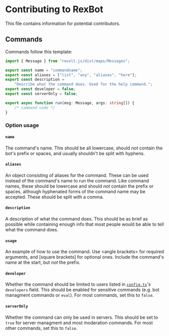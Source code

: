 # Contributing to RexBot

This file contains information for potential contributors.

## Commands

Commands follow this template:

```ts
import { Message } from "revolt.js/dist/maps/Messages";

export const name = "commandname";
export const aliases = ["list", "any", "aliases", "here"];
export const description =
	"Describe what the command does. Used for the help command.";
export const developer = false;
export const serverOnly = false;

export async function run(msg: Message, args: string[]) {
	/* command code */
}
```

### Option usage

#### `name`

The command's name. This should be all lowercase, should _not_ contain the bot's prefix or spaces, and usually shouldn't be split with hyphens.

#### `aliases`

An object consisting of aliases for the command. These can be used instead of the command's name to run the command. Like command names, these should be lowercase and should _not_ contain the prefix or spaces, although hyphenated forms of the command name may be accepted. These should be split with a comma.

#### `description`

A description of what the command does. This should be as brief as possible while containing enough info that most people would be able to tell what the command does.

#### `usage`

An example of how to use the command. Use \<angle brackets> for required arguments, and [square brackets] for optional ones. Include the command's name at the start, but _not_ the prefix.

#### `developer`

Whether the command should be limited to users listed in [`config.ts`](./src/config.ts)'s `developers` field. This should be enabled for sensitive commands (e.g. bot managment commands or `eval`). For most commands, set this to `false`.

#### `serverOnly`

Whether the command can only be used in servers. This should be set to `true` for server managment and most moderation commands. For most other commands, set this to `false`.
